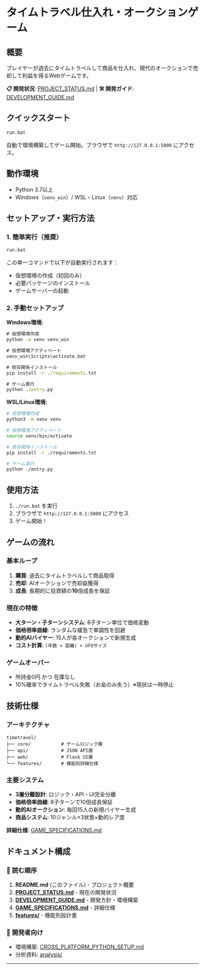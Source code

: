 # タイムトラベル仕入れ・オークションゲーム

## 概要

プレイヤーが過去にタイムトラベルして商品を仕入れ、現代のオークションで売却して利益を得るWebゲームです。

**📋 開発状況**: [PROJECT_STATUS.md](./PROJECT_STATUS.md) | **🛠️ 開発ガイド**: [DEVELOPMENT_GUIDE.md](./DEVELOPMENT_GUIDE.md)

## クイックスタート

```cmd
run.bat
```

自動で環境構築してゲーム開始。ブラウザで `http://127.0.0.1:5000` にアクセス。

## 動作環境

- Python 3.7以上
- Windows（`venv_win`）/ WSL・Linux（`venv`）対応

## セットアップ・実行方法

### 1. 簡単実行（推奨）

```cmd
run.bat
```

この単一コマンドで以下が自動実行されます：
- 仮想環境の作成（初回のみ）
- 必要パッケージのインストール
- ゲームサーバーの起動

### 2. 手動セットアップ

**Windows環境:**
```cmd
# 仮想環境作成
python -m venv venv_win

# 仮想環境アクティベート
venv_win\Scripts\activate.bat

# 依存関係インストール
pip install -r ./requirements.txt

# ゲーム実行
python ./entry.py
```

**WSL/Linux環境:**
```bash
# 仮想環境作成
python3 -m venv venv

# 仮想環境アクティベート
source venv/bin/activate

# 依存関係インストール
pip install -r ./requirements.txt

# ゲーム実行
python ./entry.py
```

## 使用方法

1. `./run.bat` を実行
2. ブラウザで `http://127.0.0.1:5000` にアクセス
3. ゲーム開始！

## ゲームの流れ

### 基本ループ
1. **購買**: 過去にタイムトラベルして商品取得
2. **売却**: AIオークションで売却益獲得  
3. **成長**: 長期的に投資額の**10**倍成長を保証

### 現在の特徴
- **大ターン・子ターンシステム**: 8子ターン単位で価格変動
- **価格倍率曲線**: ランダムな緩急で単調性を回避
- **動的AIバイヤー**: 15人が各オークションで新規生成
- **コスト計算**: `(年数 × 距離) × UFOサイズ`

### ゲームオーバー
- 所持金0円 かつ 在庫なし
- 10%確率でタイムトラベル失敗（お金のみ失う）※現状は一時停止


## 技術仕様

### アーキテクチャ
```
timetravel/
├── core/           # ゲームロジック層
├── api/            # JSON API層
├── web/            # Flask UI層
└── features/       # 機能別詳細仕様
```

### 主要システム
- **3層分離設計**: ロジック・API・UI完全分離
- **価格倍率曲線**: 8子ターンで10倍成長保証
- **動的AIオークション**: 毎回15人の新規バイヤー生成
- **商品システム**: 10ジャンル×3状態×動的レア度

**詳細仕様**: [GAME_SPECIFICATIONS.md](./GAME_SPECIFICATIONS.md)

## ドキュメント構成

### 📖 読む順序
1. **README.md** (このファイル) - プロジェクト概要
2. **[PROJECT_STATUS.md](./PROJECT_STATUS.md)** - 現在の開発状況
3. **[DEVELOPMENT_GUIDE.md](./DEVELOPMENT_GUIDE.md)** - 開発方針・環境構築
4. **[GAME_SPECIFICATIONS.md](./GAME_SPECIFICATIONS.md)** - 詳細仕様
5. **[features/](./features/)** - 機能別設計書

### 🔧 開発者向け
- 環境構築: [CROSS_PLATFORM_PYTHON_SETUP.md](./CROSS_PLATFORM_PYTHON_SETUP.md)
- 分析資料: [analysis/](./analysis/)

---
